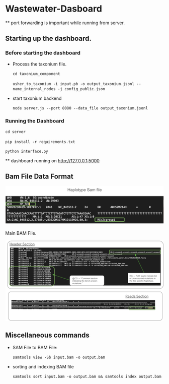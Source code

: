 # Wastewater-Dasboard
** port forwarding is important while running from server. 

## Starting up the dashboard. 

### Before starting the dashboard

- Process the taxonium file. 
    ```
    cd taxonium_component

    usher_to_taxonium -i input.pb -o output_taxonium.jsonl --name_internal_nodes -j config_public.json
    ```
- start taxonium backend
    ```
    node server.js --port 8080 --data_file output_taxonium.jsonl
    ```

### Running the Dashboard
```
cd server

pip install -r requirements.txt
```
```
python interface.py
```
** dashboard running on http://127.0.0.1:5000


## Bam File Data Format


![alt text](image.png)

Main BAM File.

![alt text](image-1.png)

## Miscellaneous commands

- SAM File to BAM File:
  ```
  samtools view -Sb input.bam -o output.bam
  ```
- sorting and indexing BAM file
  ```
  samtools sort input.bam -o output.bam && samtools index output.bam
  ```

